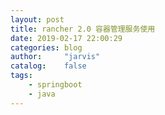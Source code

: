 ```yaml
---
layout: post
title: rancher 2.0 容器管理服务使用
date: 2019-02-17 22:00:29
categories: blog
author:     "jarvis"
catalog:    false
tags:
    - springboot
    - java
---
```


